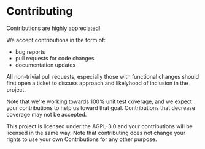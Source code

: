 # Contributing

Contributions are highly appreciated! 

We accept contributions in the form of:
 * bug reports 
 * pull requests for code changes
 * documentation updates

All non-trivial pull requests, especially those with functional changes should first open a ticket to discuss approach and likelyhood of inclusion in the project.

Note that we're working towards 100% unit test coverage, and we expect your contributions to help us toward that goal. Contributions that decrease coverage may not be accepted. 

This project is licensed under the AGPL-3.0 and your contributions will be licensed in the same way. Note that contributing does not change your rights to use your own Contributions for any other purpose.
